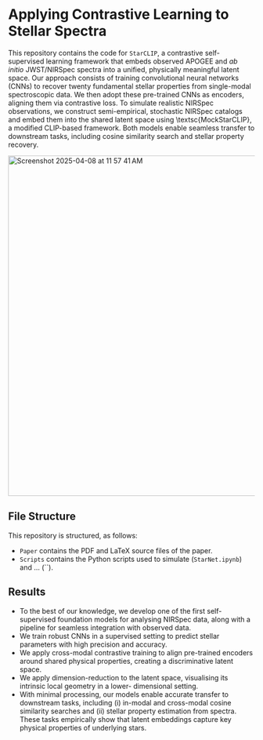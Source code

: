 # Applying Contrastive Learning to Stellar Spectra

This repository contains the code for `StarCLIP`, a contrastive self-supervised learning framework that embeds observed APOGEE and _ab initio_ JWST/NIRSpec spectra into a unified, physically meaningful latent space. Our approach consists of training convolutional neural networks (CNNs) to recover twenty fundamental stellar properties from single-modal spectroscopic data. We then adopt these pre-trained CNNs as encoders, aligning them via contrastive loss. To simulate realistic NIRSpec observations, we construct semi-empirical, stochastic NIRSpec catalogs and embed them into the shared latent space using \textsc{MockStarCLIP}, a modified CLIP-based framework. Both models enable seamless transfer to downstream tasks, including cosine similarity search and stellar property recovery.

<img width="694" alt="Screenshot 2025-04-08 at 11 57 41 AM" src="https://github.com/user-attachments/assets/ba0d867e-eb4d-4f27-95ed-507f7a5d9706" />

## File Structure

This repository is structured, as follows:

-   `Paper` contains the PDF and LaTeX source files of the paper.
-   `Scripts` contains the Python scripts used to simulate (`StarNet.ipynb`) and ... (``).

## Results
- To the best of our knowledge, we develop one of the first self-supervised foundation models for analysing NIRSpec data, along with a pipeline for seamless integration with observed data.
- We train robust CNNs in a supervised setting to predict stellar parameters with high precision and accuracy.
- We apply cross-modal contrastive training to align pre-trained encoders around shared physical properties, creating a discriminative latent space.
-  We apply dimension-reduction to the latent space, visualising its intrinsic local geometry in a lower- dimensional setting.
-  With minimal processing, our models enable accurate transfer to downstream tasks, including (i) in-modal and cross-modal cosine similarity searches and (ii) stellar property estimation from spectra. These tasks empirically show that latent embeddings capture key physical properties of underlying stars.
